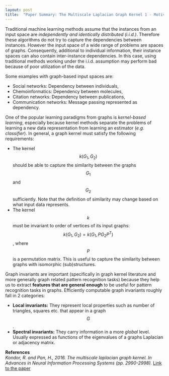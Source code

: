 ```yaml
---
layout: post
title:  "Paper Summary: The Multiscale Laplacian Graph Kernel 1 - Motivation"
---
```

Traditional machine learning methods assume that the instances from an input space are *independently and identically distributed (i.i.d.)*. Therefore these algorithms do not try to capture the dependencies between instances. However the input space of a wide range of problems are spaces of graphs. Consequently, additional to individual information, their instance spaces can also contain inter-instance dependencies. In this case, using traditional methods working under the i.i.d. assumption may perform bad because of poor utilization of the data.

Some examples with graph-based input spaces are:
- Social networks: Dependency between individuals,
- Chemoinformatics: Dependency between molecules,
- Citation networks: Dependency between publications,
- Communication networks: Message passing represented as dependency.

One of the popular learning paradigms from graphs is *kernel-based learning*, especially because kernel methods separate the problems of learning a new data representation from learning an estimator (*e.g. classifier*). In general, a graph kernel must satisfy the following requirements:
- The kernel $$k(G_1, G_2)$$ should be able to capture the similarity between the graphs $$G_1$$ and $$G_2$$ sufficiently. Note that the definition of similarity may change based on what input data represents.
- The kernel $$k$$ must be invariant to order of vertices of its input graphs: $$k(G_1, G_2) = k(G_1, P G_2 P^T)$$, where $$P$$ is a permutation matrix. This is useful to capture the similarity between graphs with isomorphic (sub)structures.

Graph invariants are important (specifically in graph kernel literature and more generally graph related pattern recognition tasks) because they help us to extract **features that are general enough** to be useful for pattern recognition tasks in graphs. Efficiently computable graph invariants roughly fall in 2 categories:
- **Local invariants:** They represent local properties such as number of triangles, squares etc. that appear in a graph $$G$$.
- **Spectral invariants:** They carry information in a more *global* level. Usually expressed as functions of the eigenvalues of a graphs Laplacian or adjacency matrix.

**References**  
*Kondor, R. and Pan, H., 2016. The multiscale laplacian graph kernel. In Advances in Neural Information Processing Systems (pp. 2990-2998).* [Link to the paper](https://papers.nips.cc/paper/6135-the-multiscale-laplacian-graph-kernel.pdf)

